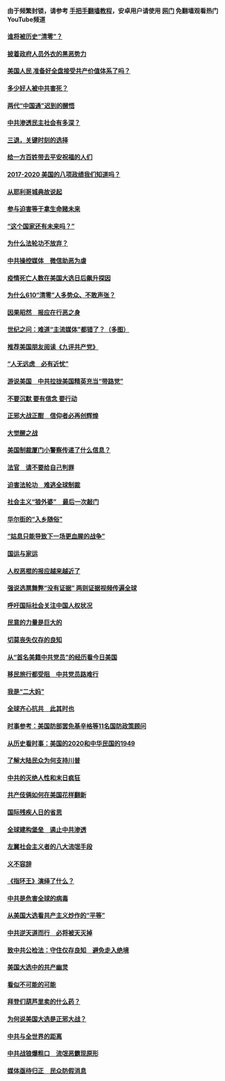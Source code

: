 #### 由于频繁封锁，请参考 [手把手翻墙教程](https://github.com/gfw-breaker/guides/wiki/)，安卓用户请使用 [网门](https://github.com/gfw-breaker/nogfw/blob/master/dl.md?t=02050600) 免翻墙观看热门YouTube频道 

#### [谁将被历史“清零”？](../pages/73/417485.md?t=02050600) 

#### [披着政府人员外衣的黑恶势力](../pages/73/417442.md?t=02050600) 

#### [美国人民 准备好全盘接受共产价值体系了吗？](../pages/73/417491.md?t=02050600) 

#### [多少好人被中共害死？](../pages/73/417144.md?t=02050600) 

#### [两代“中国通”迟到的醒悟](../pages/73/417064.md?t=02050600) 

#### [中共渗透民主社会有多深？](../pages/73/417063.md?t=02050600) 

#### [三退，关键时刻的选择](../pages/73/416969.md?t=02050600) 

#### [给一方百姓带去平安祝福的人们](../pages/73/416941.md?t=02050600) 

#### [2017-2020  美国的八项政绩我们知道吗？](../pages/73/416968.md?t=02050600) 

#### [从耶利哥城典故说起](../pages/73/416892.md?t=02050600) 

#### [参与迫害等于拿生命赌未来](../pages/73/416856.md?t=02050600) 

#### [“这个国家还有未来吗？”](../pages/73/416852.md?t=02050600) 

#### [为什么法轮功不放弃？](../pages/73/416864.md?t=02050600) 

#### [中共操控媒体　微信助恶为虐](../pages/73/416724.md?t=02050600) 

#### [疫情死亡人数在美国大选日后飙升探因](../pages/73/416606.md?t=02050600) 

#### [为什么610“清零”人多势众、不敢声张？](../pages/73/416632.md?t=02050600) 

#### [因果昭然　报应在行恶之身](../pages/73/416582.md?t=02050600) 

#### [世纪之问：难道“主流媒体”都错了？（多图）](../pages/73/416571.md?t=02050600) 

#### [推荐美国朋友阅读《九评共产党》](../pages/73/416510.md?t=02050600) 

#### [“人无远虑　必有近忧”](../pages/73/416513.md?t=02050600) 

#### [游说美国　中共拉拢美国精英充当“带路党”](../pages/73/416529.md?t=02050600) 

#### [不要沉默 要有信念 要行动](../pages/73/416457.md?t=02050600) 

#### [正邪大战正酣　信仰者必再创辉煌](../pages/73/416433.md?t=02050600) 

#### [大觉醒之战](../pages/73/416456.md?t=02050600) 

#### [美国制裁厦门小警察传递了什么信息？](../pages/73/416432.md?t=02050600) 

#### [法官　请不要给自己判罪](../pages/73/416379.md?t=02050600) 

#### [迫害法轮功　难逃全球制裁](../pages/73/416380.md?t=02050600) 

#### [社会主义“狼外婆”　最后一次敲门](../pages/73/416394.md?t=02050600) 

#### [华尔街的“入乡随俗”](../pages/73/416395.md?t=02050600) 

#### [“姑息只能导致下一场更血腥的战争”](../pages/73/416223.md?t=02050600) 

#### [国运与家运](../pages/73/416224.md?t=02050600) 

#### [人权恶棍的报应越来越近了](../pages/73/416276.md?t=02050600) 

#### [强说选票舞弊“没有证据” 两则证据视频传遍全球](../pages/73/416227.md?t=02050600) 

#### [呼吁国际社会关注中国人权状况](../pages/73/416135.md?t=02050600) 

#### [民意的力量是巨大的](../pages/73/416222.md?t=02050600) 

#### [切莫丧失仅存的良知](../pages/73/416134.md?t=02050600) 

#### [从“首名美籍中共党员”的经历看今日美国](../pages/73/416114.md?t=02050600) 

#### [移民旅行都受阻　中共党员路难行](../pages/73/416033.md?t=02050600) 

#### [我是“二大妈”](../pages/73/415529.md?t=02050600) 

#### [全球齐心抗共　此其时也](../pages/73/415989.md?t=02050600) 

#### [时事参考：美国防部罢免基辛格等11名国防政策顾问](../pages/73/415970.md?t=02050600) 

#### [从历史看时事：美国的2020和中华民国的1949](../pages/73/415949.md?t=02050600) 

#### [了解大陆民众为何支持川普](../pages/73/415950.md?t=02050600) 

#### [中共的灭绝人性和末日疯狂](../pages/73/415944.md?t=02050600) 

#### [共产伎俩如何在美国花样翻新](../pages/73/415908.md?t=02050600) 

#### [国际残疾人日的省思](../pages/73/415849.md?t=02050600) 

#### [全球建构堡垒　遏止中共渗透](../pages/73/415850.md?t=02050600) 

#### [左翼社会主义者的八大流氓手段](../pages/73/415802.md?t=02050600) 

#### [义不容辞](../pages/73/415807.md?t=02050600) 

#### [《指环王》演绎了什么？](../pages/73/415739.md?t=02050600) 

#### [中共是危害全球的病毒](../pages/73/415569.md?t=02050600) 

#### [从美国大选看共产主义炒作的“平等”](../pages/73/415654.md?t=02050600) 

#### [中共逆天道而行　必将被天灭掉](../pages/73/415626.md?t=02050600) 

#### [致中共公检法：守住仅存良知　避免走入绝境](../pages/73/415627.md?t=02050600) 

#### [美国大选中的共产幽灵](../pages/73/415618.md?t=02050600) 

#### [看似不可能的可能](../pages/73/415619.md?t=02050600) 

#### [拜登们葫芦里卖的什么药？](../pages/73/415531.md?t=02050600) 

#### [为何说美国大选是正邪大战？](../pages/73/415530.md?t=02050600) 

#### [中共与全世界的距离](../pages/73/415435.md?t=02050600) 

#### [中共战狼爆粗口　流氓恶霸现原形](../pages/73/415426.md?t=02050600) 

#### [媒体亟待归正　民众防假消息](../pages/73/415402.md?t=02050600) 

